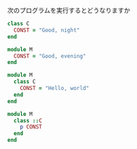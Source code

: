 次のプログラムを実行するとどうなりますか

```ruby
class C
  CONST = "Good, night"
end

module M
  CONST = "Good, evening"
end

module M
  class C
    CONST = "Hello, world"
  end
end

module M
  class ::C
    p CONST
  end
end
```
